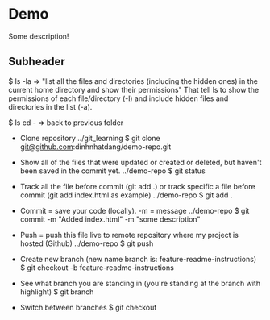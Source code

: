 # Demo

Some description!

## Subheader

$ ls -la => "list all the files and directories (including the hidden ones) in the current home directory and show their permissions"
That tell ls to show the permissions of each file/directory (-l) and include hidden files and directories in the list (-a).

$ ls cd - => back to previous folder

- Clone repository
  ../git_learning
  $ git clone git@github.com:dinhnhatdang/demo-repo.git

- Show all of the files that were updated or created or deleted, but haven't been saved in the commit yet.
  ../demo-repo
  $ git status

- Track all the file before commit (git add .) or track specific a file before commit (git add index.html as example)
  ../demo-repo
  $ git add .

- Commit = save your code (locally). -m = message
  ../demo-repo
  $ git commit -m "Added index.html" -m "some description"

- Push = push this file live to remote repository where my project is hosted (Github)
  ../demo-repo
  $ git push

- Create new branch (new name branch is: feature-readme-instructions)
  $ git checkout -b feature-readme-instructions

- See what branch you are standing in (you're standing at the branch with highlight)
  $ git branch

- Switch between branches
  $ git checkout <branch name>
